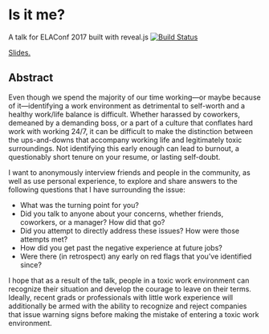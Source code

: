 # Is it me? 
A talk for ELAConf 2017 built with reveal.js [![Build Status](https://travis-ci.org/hakimel/reveal.js.svg?branch=master)](https://travis-ci.org/hakimel/reveal.js)

[Slides.](https://alexelash.github.io/elaconf2017/)

## Abstract
Even though we spend the majority of our time working—or maybe because of it—identifying a work environment as detrimental to self-worth and a healthy work/life balance is difficult. Whether harassed by coworkers, demeaned by a demanding boss, or a part of a culture that conflates hard work with working 24/7, it can be difficult to make the distinction between the ups-and-downs that accompany working life and legitimately toxic surroundings. Not identifying this early enough can lead to burnout, a questionably short tenure on your resume, or lasting self-doubt.  

I want to anonymously interview friends and people in the community, as well as use personal experience, to explore and share answers to the following questions that I have surrounding the issue:
- What was the turning point for you?
- Did you talk to anyone about your concerns, whether friends, coworkers, or a manager? How did that go?
- Did you attempt to directly address these issues? How were those attempts met?
- How did you get past the negative experience at future jobs?
- Were there (in retrospect) any early on red flags that you’ve identified since? 

I hope that as a result of the talk, people in a toxic work environment can recognize their situation and develop the courage to leave on their terms. Ideally, recent grads or professionals with little work experience will additionally be armed with the ability to recognize and reject companies that issue warning signs before making the mistake of entering a toxic work environment.
